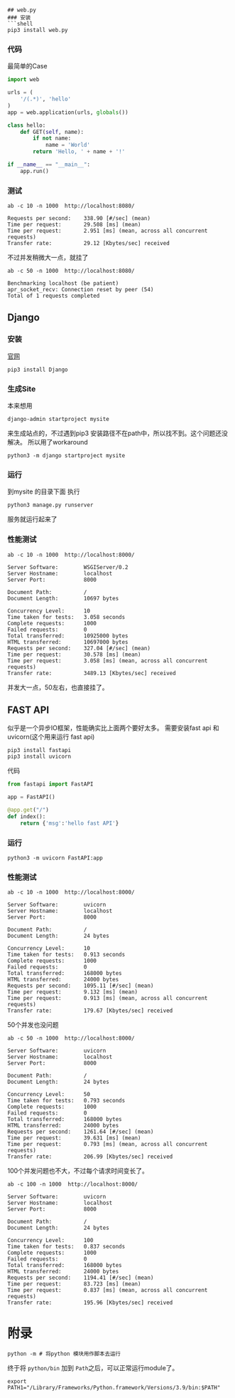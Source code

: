 ```# 这里面尝试了几个Python的web服务器以及初步的性能测试

## web.py
### 安装
```shell
pip3 install web.py 
```
### 代码
最简单的Case
```python
import web

urls = (
    '/(.*)', 'hello'
)
app = web.application(urls, globals())

class hello:
    def GET(self, name):
        if not name:
            name = 'World'
        return 'Hello, ' + name + '!'

if __name__ == "__main__":
    app.run()
```
### 测试
```shell
ab -c 10 -n 1000  http://localhost:8080/

Requests per second:    338.90 [#/sec] (mean)
Time per request:       29.508 [ms] (mean)
Time per request:       2.951 [ms] (mean, across all concurrent requests)
Transfer rate:          29.12 [Kbytes/sec] received
```

不过并发稍微大一点，就挂了
```shell
ab -c 50 -n 1000  http://localhost:8080/

Benchmarking localhost (be patient)
apr_socket_recv: Connection reset by peer (54)
Total of 1 requests completed
```

## Django
### 安装
[官网](https://docs.djangoproject.com/zh-hans/3.2/faq/troubleshooting/#troubleshooting-django-admin)
```shell
pip3 install Django
```

### 生成Site
本来想用 
```shell
django-admin startproject mysite
```
来生成站点的，不过遇到pip3 安装路径不在path中，所以找不到。这个问题还没解决。
所以用了workaround
```shell
python3 -m django startproject mysite
```
### 运行
到mysite 的目录下面
执行
```shell
python3 manage.py runserver
```
服务就运行起来了

### 性能测试
```shell
ab -c 10 -n 1000  http://localhost:8000/

Server Software:        WSGIServer/0.2
Server Hostname:        localhost
Server Port:            8000

Document Path:          /
Document Length:        10697 bytes

Concurrency Level:      10
Time taken for tests:   3.058 seconds
Complete requests:      1000
Failed requests:        0
Total transferred:      10925000 bytes
HTML transferred:       10697000 bytes
Requests per second:    327.04 [#/sec] (mean)
Time per request:       30.578 [ms] (mean)
Time per request:       3.058 [ms] (mean, across all concurrent requests)
Transfer rate:          3489.13 [Kbytes/sec] received
```
并发大一点，50左右，也直接挂了。

## FAST API
似乎是一个异步IO框架，性能确实比上面两个要好太多。
需要安装fast api 和 uvicorn(这个用来运行 fast api)
```shell
pip3 install fastapi
pip3 install uvicorn
```

代码
```python
from fastapi import FastAPI

app = FastAPI()

@app.get("/")
def index():
    return {'msg':'hello fast API'}
```

### 运行
```shell
python3 -m uvicorn FastAPI:app
```

### 性能测试
```shell
ab -c 10 -n 1000  http://localhost:8000/

Server Software:        uvicorn
Server Hostname:        localhost
Server Port:            8000

Document Path:          /
Document Length:        24 bytes

Concurrency Level:      10
Time taken for tests:   0.913 seconds
Complete requests:      1000
Failed requests:        0
Total transferred:      168000 bytes
HTML transferred:       24000 bytes
Requests per second:    1095.11 [#/sec] (mean)
Time per request:       9.132 [ms] (mean)
Time per request:       0.913 [ms] (mean, across all concurrent requests)
Transfer rate:          179.67 [Kbytes/sec] received
```

50个并发也没问题
```shell
ab -c 50 -n 1000  http://localhost:8000/

Server Software:        uvicorn
Server Hostname:        localhost
Server Port:            8000

Document Path:          /
Document Length:        24 bytes

Concurrency Level:      50
Time taken for tests:   0.793 seconds
Complete requests:      1000
Failed requests:        0
Total transferred:      168000 bytes
HTML transferred:       24000 bytes
Requests per second:    1261.64 [#/sec] (mean)
Time per request:       39.631 [ms] (mean)
Time per request:       0.793 [ms] (mean, across all concurrent requests)
Transfer rate:          206.99 [Kbytes/sec] received

```
100个并发问题也不大，不过每个请求时间变长了。
```shell
ab -c 100 -n 1000  http://localhost:8000/

Server Software:        uvicorn
Server Hostname:        localhost
Server Port:            8000

Document Path:          /
Document Length:        24 bytes

Concurrency Level:      100
Time taken for tests:   0.837 seconds
Complete requests:      1000
Failed requests:        0
Total transferred:      168000 bytes
HTML transferred:       24000 bytes
Requests per second:    1194.41 [#/sec] (mean)
Time per request:       83.723 [ms] (mean)
Time per request:       0.837 [ms] (mean, across all concurrent requests)
Transfer rate:          195.96 [Kbytes/sec] received
```

# 附录
```shell
python -m # 将python 模块用作脚本去运行
```
终于将 `python/bin` 加到 `Path`之后，可以正常运行module了。
```shell
export PATH1="/Library/Frameworks/Python.framework/Versions/3.9/bin:$PATH"
```